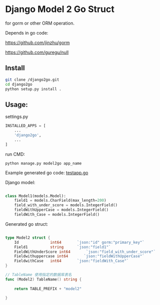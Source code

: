 # Django Model 2 Go Struct

for gorm or other ORM operation.

Depends in go code:

https://github.com/jinzhu/gorm

https://github.com/guregu/null

## Install

```bash
git clone /django2go.git
cd django2go
python setup.py install .
```

## Usage:

settings.py

```python
INSTALLED_APPS = [
    ...
    'django2go',
    ...
]

```

run CMD:

`python manage.py model2go app_name`

Example generated go code: [testapp.go](./test_project/testapp.go)

Django model:

```python

class Model1(models.Model):
    field1 = models.CharField(max_length=200)
    field_with_under_score = models.IntegerField()
    fieldWithUpperCase = models.IntegerField()
    fieldWith_Case = models.IntegerField()


```

Generated go struct:

```go

type Model2 struct {
    Id              int64       `json:"id" gorm:"primary_key"`
    Field1          string      `json:"field1"`
    FieldWithUnderScore int64       `json:"field_with_under_score"`
    Fieldwithuppercase int64       `json:"fieldWithUpperCase"`
    FieldwithCase   int64       `json:"fieldWith_Case"`
}

// TableName 使用指定的数据库表名
func (Model2) TableName() string {
    
    return TABLE_PREFIX + "model2"
    
}

```